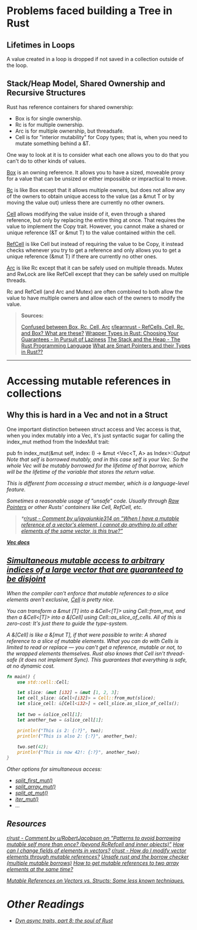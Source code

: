 # Problems faced building a Tree in Rust

## Lifetimes in Loops

A value created in a loop is dropped if not saved in a collection outside of the loop.


## Stack/Heap Model, Shared Ownership and Recursive Structures


Rust has reference containers for shared ownership:
- Box<T> is for single ownership.
- Rc<T> is for multiple ownership.
- Arc<T> is for multiple ownership, but threadsafe.
- Cell<T> is for "interior mutability" for Copy types; that is, when you need to mutate something behind a &T.

One way to look at it is to consider what each one allows you to do that you can't do to other kinds of values.

[Box](https://doc.rust-lang.org/std/boxed/struct.Box.html) is an owning reference. It allows you to have a sized, moveable proxy for a value that can be unsized or either impossible or impractical to move.

[Rc](https://doc.rust-lang.org/std/rc/struct.Rc.html) is like Box except that it allows multiple owners, but does not allow any of the owners to obtain unique access to the value (as a &mut T or by moving the value out) unless there are currently no other owners.

[Cell](https://doc.rust-lang.org/std/cell/struct.Cell.html) allows modifying the value inside of it, even through a shared reference, but only by replacing the entire thing at once. That requires the value to implement the Copy trait. However, you cannot make a shared or unique reference (&T or &mut T) to the value contained within the cell.

[RefCell](https://doc.rust-lang.org/std/cell/struct.RefCell.html) is like Cell but instead of requiring the value to be Copy, it instead checks whenever you try to get a reference and only allows you to get a unique reference (&mut T) if there are currently no other ones.

[Arc](https://doc.rust-lang.org/std/sync/struct.Arc.html) is like Rc except that it can be safely used on multiple threads. Mutex and RwLock are like RefCell except that they can be safely used on multiple threads.

Rc and RefCell (and Arc and Mutex) are often combined to both allow the value to have multiple owners and allow each of the owners to modify the value.

> **Sources:**
> 
> [Confused between Box, Rc, Cell, Arc](https://users.rust-lang.org/t/confused-between-box-rc-cell-arc/10946)
> [r/learnrust - RefCells, Cell, Rc, and Box? What are these?](https://www.reddit.com/r/learnrust/comments/czu9h4/refcells_cell_rc_and_box_what_are_these/)
> [Wrapper Types in Rust: Choosing Your Guarantees - In Pursuit of Laziness](https://manishearth.github.io/blog/2015/05/27/wrapper-types-in-rust-choosing-your-guarantees/)
> [The Stack and the Heap - The Rust Programming Language](https://web.mit.edu/rust-lang_v1.25/arch/amd64_ubuntu1404/share/doc/rust/html/book/first-edition/the-stack-and-the-heap.html)
> [What are Smart Pointers and their Types in Rust??](https://blog.knoldus.com/smart-pointers-box-rc-ref-and-refmut-in-rust/)


___

# Accessing mutable references in collections

## Why this is hard in a Vec and not in a Struct
One important distinction between struct access and Vec access is that, when you index mutably into a Vec, it's just syntactic sugar for calling the index_mut method from the IndexMut trait:

pub fn index_mut(&mut self, index: I) -> &mut <Vec<T, A> as Index<I>>::Output
Note that self is borrowed mutably, and in this case self is your Vec. So the whole Vec will be mutably borrowed for the lifetime of that borrow, which will be the lifetime of the variable that stores the return value.

This is different from accessing a struct member, which is a language-level feature.


Sometimes a reasonable usage of "unsafe" code. Usually through [Raw Pointers](https://web.mit.edu/rust-lang_v1.25/arch/amd64_ubuntu1404/share/doc/rust/html/book/first-edition/raw-pointers.html) or other Rusts' containers like Cell, RefCell, etc.

> *[r/rust - Comment by u/javajunkie314 on ”When I have a mutable reference of a vector&#x27;s element, I cannot do anything to all other elements of the same vector, is this true?”](https://www.reddit.com/r/rust/comments/p60z3e/comment/h9caby0/?utm_source=share&utm_medium=web2x&context=3)


[**Vec docs**](https://doc.rust-lang.org/std/vec/struct.Vec.html#)

## [Simultaneous mutable access to arbitrary indices of a large vector that are guaranteed to be disjoint](https://stackoverflow.com/questions/55939552/simultaneous-mutable-access-to-arbitrary-indices-of-a-large-vector-that-are-guar)
When the compiler can't enforce that mutable references to a slice elements aren't exclusive, [Cell](https://doc.rust-lang.org/std/cell/struct.Cell.html) is pretty nice.

You can transform a &mut [T] into a &Cell<[T]> using Cell::from_mut, and then a &Cell<[T]> into a &[Cell<T>] using Cell::as_slice_of_cells. All of this is zero-cost: It's just there to guide the type-system.

A &[Cell<T>] is like a &[mut T], if that were possible to write: A shared reference to a slice of mutable elements. What you can do with Cells is limited to read or replace — you can't get a reference, mutable or not, to the wrapped elements themselves. Rust also knows that Cell isn't thread-safe (it does not implement Sync). This guarantees that everything is safe, at no dynamic cost.

```rs
fn main() {
    use std::cell::Cell;

    let slice: &mut [i32] = &mut [1, 2, 3];
    let cell_slice: &Cell<[i32]> = Cell::from_mut(slice);
    let slice_cell: &[Cell<i32>] = cell_slice.as_slice_of_cells();
    
    let two = &slice_cell[1];
    let another_two = &slice_cell[1];

    println!("This is 2: {:?}", two);
    println!("This is also 2: {:?}", another_two);
    
    two.set(42);
    println!("This is now 42!: {:?}", another_two);
}
```

Other options for simultaneous access:
- [split_first_mut()](https://doc.rust-lang.org/std/primitive.slice.html#method.split_first_mut)
- [split_array_mut()](https://doc.rust-lang.org/std/primitive.slice.html#method.split_array_mut)
- [split_at_mut()](https://doc.rust-lang.org/std/primitive.slice.html#method.split_at_mut)
- [iter_mut()](https://doc.rust-lang.org/std/primitive.slice.html#method.iter_mut)
- ...

## Resources
[r/rust - Comment by u/RobertJacobson on ”Patterns to avoid borrowing mutable self more than once? (beyond RcRefcell and inner objects)”](https://www.reddit.com/r/rust/comments/hv2zqo/comment/fyr6k60/?utm_source=share&utm_medium=web2x&context=3)
[How can I change fields of elements in vectors?](https://stackoverflow.com/questions/43550632/how-can-i-change-fields-of-elements-in-vectors)
[r/rust - How do I modify vector elements through mutable references?](https://www.reddit.com/r/rust/comments/ddd7qm/how_do_i_modify_vector_elements_through_mutable/)
[Unsafe rust and the borrow checker (multiple mutable borrows)](https://users.rust-lang.org/t/unsafe-rust-and-the-borrow-checker-multiple-mutable-borrows/63293/22)
[How to get mutable references to two array elements at the same time?](https://stackoverflow.com/questions/30073684/how-to-get-mutable-references-to-two-array-elements-at-the-same-time)

[Mutable References on Vectors vs. Structs: Some less known techniques.](https://applied-math-coding.medium.com/mutable-references-on-vectors-vs-structs-some-less-known-techniques-87098e2e2ba2)

# Other Readings
- [Dyn async traits, part 8: the soul of Rust](http://smallcultfollowing.com/babysteps/blog/2022/09/18/dyn-async-traits-part-8-the-soul-of-rust/)